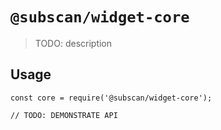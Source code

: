 # `@subscan/widget-core`

> TODO: description

## Usage

```
const core = require('@subscan/widget-core');

// TODO: DEMONSTRATE API
```
